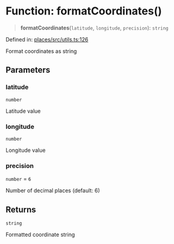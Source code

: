 # Function: formatCoordinates()

> **formatCoordinates**(`latitude`, `longitude`, `precision`): `string`

Defined in: [places/src/utils.ts:126](https://github.com/happyvertical/smrt/blob/71a16025d52b026725fd522a392015e67e1d6489/packages/places/src/utils.ts#L126)

Format coordinates as string

## Parameters

### latitude

`number`

Latitude value

### longitude

`number`

Longitude value

### precision

`number` = `6`

Number of decimal places (default: 6)

## Returns

`string`

Formatted coordinate string
